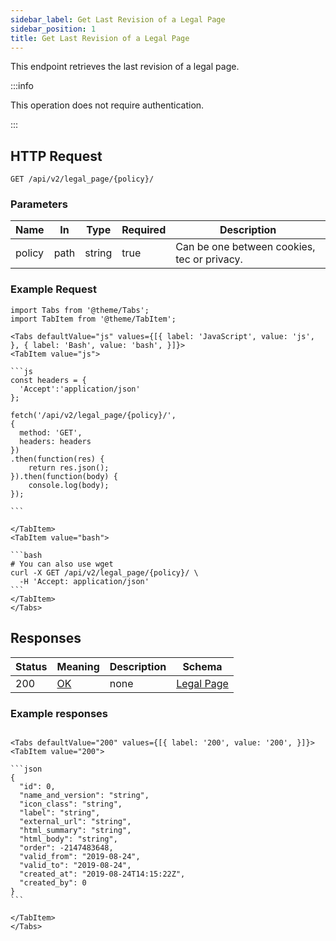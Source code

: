 ```yaml
---
sidebar_label: Get Last Revision of a Legal Page
sidebar_position: 1
title: Get Last Revision of a Legal Page
---
```


This endpoint retrieves the last revision of a legal page.

:::info

This operation does not require authentication.

:::


## HTTP Request

`GET /api/v2/legal_page/{policy}/`

### Parameters

| Name   | In   | Type   | Required | Description                                 |
|--------|------|--------|----------|---------------------------------------------|
| policy | path | string | true     | Can be one between cookies, tec or privacy. |

### Example Request

````mdx-code-block
import Tabs from '@theme/Tabs';
import TabItem from '@theme/TabItem';

<Tabs defaultValue="js" values={[{ label: 'JavaScript', value: 'js', }, { label: 'Bash', value: 'bash', }]}>
<TabItem value="js">

```js
const headers = {
  'Accept':'application/json'
};

fetch('/api/v2/legal_page/{policy}/',
{
  method: 'GET',
  headers: headers
})
.then(function(res) {
    return res.json();
}).then(function(body) {
    console.log(body);
});

```

</TabItem>
<TabItem value="bash">

```bash
# You can also use wget
curl -X GET /api/v2/legal_page/{policy}/ \
  -H 'Accept: application/json' 
```
</TabItem>
</Tabs>
````

## Responses
| Status | Meaning                                                 | Description | Schema                                                 |
|--------|---------------------------------------------------------|-------------|--------------------------------------------------------|
| 200    | [OK](https://tools.ietf.org/html/rfc7231#section-6.3.1) | none        | [Legal Page](/docs/apireference/v2/schemas/legal_page) |

### Example responses


````mdx-code-block

<Tabs defaultValue="200" values={[{ label: '200', value: '200', }]}>
<TabItem value="200">

```json
{
  "id": 0,
  "name_and_version": "string",
  "icon_class": "string",
  "label": "string",
  "external_url": "string",
  "html_summary": "string",
  "html_body": "string",
  "order": -2147483648,
  "valid_from": "2019-08-24",
  "valid_to": "2019-08-24",
  "created_at": "2019-08-24T14:15:22Z",
  "created_by": 0
}
```

</TabItem>
</Tabs>
````




